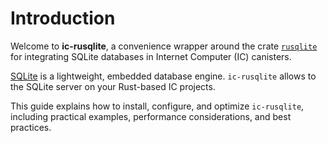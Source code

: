 # Introduction

Welcome to **ic-rusqlite**, a convenience wrapper around the crate [`rusqlite`](https://crates.io/crates/rusqlite) for integrating SQLite databases in Internet Computer (IC) canisters.

[SQLite](https://www.sqlite.org/) is a lightweight, embedded database engine. `ic-rusqlite` allows to the SQLite server on your Rust-based IC projects.

This guide explains how to install, configure, and optimize `ic-rusqlite`, including practical examples, performance considerations, and best practices.
